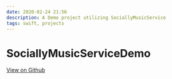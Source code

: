 ```yaml
---
date: 2020-02-24 21:56
description: A Demo project utilizing SociallyMusicService
tags: swift, projects
---
```


# SociallyMusicServiceDemo

[View on Github](https://github.com/OnEdgeInnovation/SociallyMusicServiceDemo)
